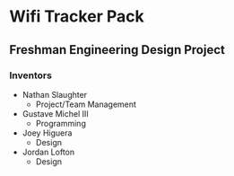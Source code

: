 # Wifi Tracker Pack  
## Freshman Engineering Design Project  

### Inventors 
- Nathan Slaughter
	* Project/Team Management
- Gustave Michel III
	* Programming
- Joey Higuera
	* Design
- Jordan Lofton
	* Design